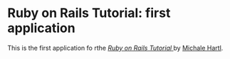 # Ruby on Rails Tutorial: first application

This is the first application fo rthe [ *Ruby on Rails Tutorial* ](http://railstutorial.org) by [Michale Hartl](http://michaelhartl.com).